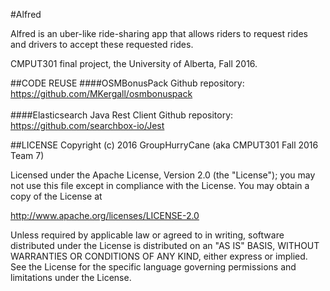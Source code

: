 #Alfred


Alfred is an uber-like ride-sharing app that allows riders to request rides and drivers to accept these requested rides. 

CMPUT301 final project, the University of Alberta, Fall 2016.


##CODE REUSE
####OSMBonusPack
Github repository: https://github.com/MKergall/osmbonuspack
<br><br>
####Elasticsearch Java Rest Client
Github repository: https://github.com/searchbox-io/Jest





##LICENSE
Copyright (c) 2016 GroupHurryCane (aka CMPUT301 Fall 2016 Team 7)

Licensed under the Apache License, Version 2.0 (the "License"); you may not use this file except in compliance with the License.
You may obtain a copy of the License at

http://www.apache.org/licenses/LICENSE-2.0

Unless required by applicable law or agreed to in writing, software distributed under the License is distributed on an "AS IS" 
BASIS, WITHOUT WARRANTIES OR CONDITIONS OF ANY KIND, either express or implied. See the License for the specific language governing 
permissions and limitations under the License.
